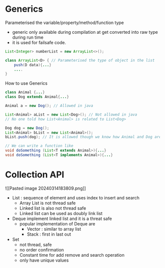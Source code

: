  # Generics
 Parameterised the variable/property/method/function type
 - generic only available during compilation at get converted into raw type during run time
 - it is used for failsafe code.
```java
List<Integer> numberList = new ArrayList<>();

class ArrayList<D> { // Parameterised the type of object in the list
	push(D data){...}
	....
}

```

How to use Generics
```java
class Animal {...}
class Dog extends Animal{...}

Animal a = new Dog(); // Allowed in java

List<Animal> aList = new List<Dog>(); // Not allowed in java
// No one told how List<Animal> is related to List<Dog>

Dog dog = new Dog();
List<Animal> bList = new List<Animal>();
bList.push(dog); // It is allowed though we know how Animal and Dog are related.

```

```java
// We can write a function like
void doSomething (List<T extends Animal>){...}
void doSomething (List<T implements Animal>){...}
```


# Collection API

![[Pasted image 20240314183809.png]]

- List : sequence of element and uses index to insert and search
	- Array List is not thread safe
	- Linked list is also not thread safe
	- Linked list can be used as doubly link list
- Deque implement linked list and it is a threat safe
	- popular implementation of Deque are
		- Vector : similar to array list
		- Stack : first in last out
- Set 
	- not thread, safe
	- no order confirmation
	- Constant time for add remove and search operation
	- only have unique values
